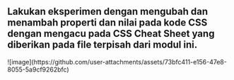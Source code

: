 <h2> Lakukan eksperimen dengan mengubah dan menambah properti dan nilai pada kode CSS dengan mengacu pada CSS Cheat Sheet yang diberikan pada file terpisah dari modul ini.</h2>
![image](https://github.com/user-attachments/assets/73bfc411-e156-47e8-8055-5a9cf9262bfc)
